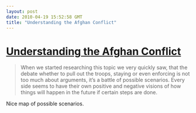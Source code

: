 ```yaml
---
layout: post
date: 2010-04-19 15:52:58 GMT
title: "Understanding the Afghan Conflict"
---
```

# [Understanding the Afghan Conflict](http://www.theafghanconflict.de/)

> When we started researching this topic we very quickly saw, that the debate whether to pull out the troops, staying or even enforcing is not too much about arguments, it’s a battle of possible scenarios. Every side seems to have their own positive and negative visions of how things will happen in the future if certain steps are done.

Nice map of possible scenarios.